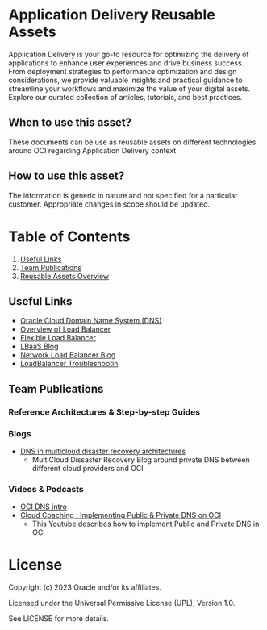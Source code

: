 # Application Delivery Reusable Assets
Application Delivery  is your go-to resource for optimizing the delivery of applications to enhance user experiences and drive business success. From deployment strategies to performance optimization and design considerations, we provide valuable insights and practical guidance to streamline your workflows and maximize the value of your digital assets. Explore our curated collection of articles, tutorials, and best practices.

## When to use this asset?
These documents can be use as reusable assets on different technologies around OCI regarding Application Delivery context

## How to use this asset?
The information is generic in nature and not specified for a particular customer. Appropriate changes in scope should be updated.


# Table of Contents
 
1. [Useful Links](#useful-links)
2. [Team Publications](#team-publications)
3. [Reusable Assets Overview](#reusable-assets-overviewdef)
 
## Useful Links
- [Oracle Cloud Domain Name System (DNS)  ](https://www.oracle.com/cloud/networking/dns/)
- [Overview of Load Balancer](https://docs.oracle.com/en-us/iaas/Content/Balance/Concepts/balanceoverview.htm)
- [Flexible Load Balancer](https://www.oracle.com/es/cloud/networking/load-balancing/)
- [LBaaS Blog](https://blogs.oracle.com/cloud-infrastructure/post/announcing-oracle-cloud-infrastructure-flexible-load-balancing)
- [Network Load Balancer Blog](https://blogs.oracle.com/analytics/post/configure-oracle-cloud-infrastructure-oci-network-load-balancer-for-oracle-analytics-server-on-oracle-cloud-marketplace)
- [LoadBalancer Troubleshootin](https://www.ateam-oracle.com/post/loadbalancer-troubleshooting)




## Team Publications

### Reference Architectures & Step-by-step Guides



 

### Blogs
 
- [DNS in multicloud disaster recovery architectures](https://blogs.oracle.com/cloud-infrastructure/post/dns-in-multicloud-disaster-recovery-architectures)
    -  MultiCloud Dissaster Recovery Blog around private DNS between different cloud providers and OCI


### Videos & Podcasts
- [OCI DNS intro](https://www.youtube.com/watch?v=NvUeA75z7No)
- [Cloud Coaching : Implementing Public & Private DNS on OCI](https://www.youtube.com/watch?v=AjA-HagCye8)
    -  This Youtube describes how to implement Public and Private DNS in OCI

# License

Copyright (c) 2023 Oracle and/or its affiliates.

Licensed under the Universal Permissive License (UPL), Version 1.0.

See LICENSE for more details.
